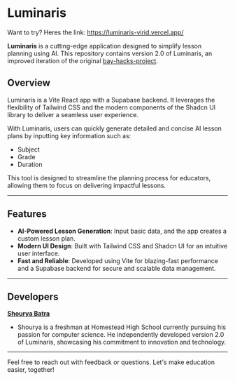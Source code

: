 # Luminaris

Want to try? Heres the link: https://luminaris-virid.vercel.app/

**Luminaris** is a cutting-edge application designed to simplify lesson planning using AI. This repository contains version 2.0 of Luminaris, an improved iteration of the original [bay-hacks-project](https://github.com/ShouryaBatra/bay-hacks-project).

## Overview

Luminaris is a Vite React app with a Supabase backend. It leverages the flexibility of Tailwind CSS and the modern components of the Shadcn UI library to deliver a seamless user experience.  

With Luminaris, users can quickly generate detailed and concise AI lesson plans by inputting key information such as:
- Subject
- Grade
- Duration

This tool is designed to streamline the planning process for educators, allowing them to focus on delivering impactful lessons.

---

## Features

- **AI-Powered Lesson Generation**: Input basic data, and the app creates a custom lesson plan.
- **Modern UI Design**: Built with Tailwind CSS and Shadcn UI for an intuitive user interface.
- **Fast and Reliable**: Developed using Vite for blazing-fast performance and a Supabase backend for secure and scalable data management.

---

## Developers

**[Shourya Batra](https://github.com/ShouryaBatra)**  

- Shourya is a freshman at Homestead High School currently pursuing his passion for computer science. He independently developed version 2.0 of Luminaris, showcasing his commitment to innovation and technology.  

---

Feel free to reach out with feedback or questions. Let's make education easier, together!
